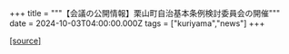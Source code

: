 +++
title = """【会議の公開情報】栗山町自治基本条例検討委員会の開催"""
date = 2024-10-03T04:00:00.000Z
tags = ["kuriyama","news"]
+++


[[source]](https://www.town.kuriyama.hokkaido.jp/soshiki/31/29023.html)
